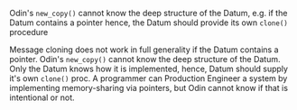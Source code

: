 Odin's `new_copy()` cannot know the deep structure of the Datum, e.g. if the Datum contains a pointer
hence, the Datum should provide its own `clone()` procedure


Message cloning does not work in full generality if the Datum contains a pointer.  Odin's `new_copy()` cannot know the deep structure of the Datum.  Only the Datum knows how it is implemented, hence, Datum should supply it's own `clone()` proc.  A programmer can Production Engineer a system by implementing memory-sharing via pointers, but Odin cannot know if that is intentional or not.
